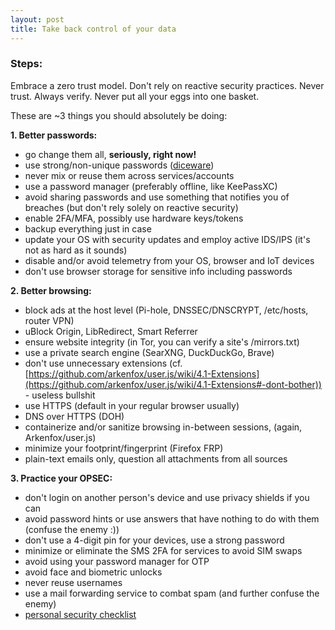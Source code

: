 ```yaml
---
layout: post
title: Take back control of your data
---
```


### Steps:

Embrace a zero trust model.
Don't rely on reactive security practices.
Never trust. Always verify.
Never put all your eggs into one basket.

These are ~3 things you should absolutely be doing:

**1. Better passwords:**
* go change them all, **seriously, right now!**
* use strong/non-unique passwords ([diceware](https://github.com/grempe/diceware))
* never mix or reuse them across services/accounts
* use a password manager (preferably offline, like KeePassXC)
* avoid sharing passwords and use something that notifies you of breaches
  (but don't rely solely on reactive security)
* enable 2FA/MFA, possibly use hardware keys/tokens
* backup everything just in case
* update your OS with security updates and employ active IDS/IPS (it's not as
  hard as it sounds)
* disable and/or avoid telemetry from your OS, browser and IoT devices
* don't use browser storage for sensitive info including passwords

**2. Better browsing:**
* block ads at the host level (Pi-hole, DNSSEC/DNSCRYPT, /etc/hosts, router VPN)
* uBlock Origin, LibRedirect, Smart Referrer
* ensure website integrity (in Tor, you can verify a site's /mirrors.txt)
* use a private search engine (SearXNG, DuckDuckGo, Brave)
* don't use unnecessary extensions (cf.
  [https://github.com/arkenfox/user.js/wiki/4.1-Extensions](https://github.com/arkenfox/user.js/wiki/4.1-Extensions#-dont-bother)) -
  useless bullshit
* use HTTPS (default in your regular browser usually)
* DNS over HTTPS (DOH)
* containerize and/or sanitize browsing in-between sessions, 
  (again, Arkenfox/user.js)
* minimize your footprint/fingerprint (Firefox FRP)
* plain-text emails only, question all attachments from all sources

**3. Practice your OPSEC:**
* don't login on another person's device and use privacy shields if you can
* avoid password hints or use answers that have nothing to do with them
  (confuse the enemy :))
* don't use a 4-digit pin for your devices, use a strong password
* minimize or eliminate the SMS 2FA for services to avoid SIM swaps
* avoid using your password manager for OTP
* avoid face and biometric unlocks
* never reuse usernames
* use a mail forwarding service to combat spam (and further confuse the enemy)
* [personal security checklist](https://github.com/Lissy93/personal-security-checklist)